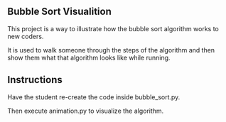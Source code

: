 Bubble Sort Visualition
-----------------------
This project is a way to illustrate how the bubble sort algorithm works to new coders.

It is used to walk someone through the steps of the algorithm and then
show them what that algorithm looks like while running.

Instructions
------------
Have the student re-create the code inside bubble_sort.py.

Then execute animation.py to visualize the algorithm.